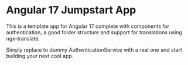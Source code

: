 # Angular 17 Jumpstart App

This is a template app for Angular 17 complete with components for authentication,
a good folder structure and support for translations using ngx-translate.

Simply replace to dummy AuthenticationService with a real one and start building your next cool app.
